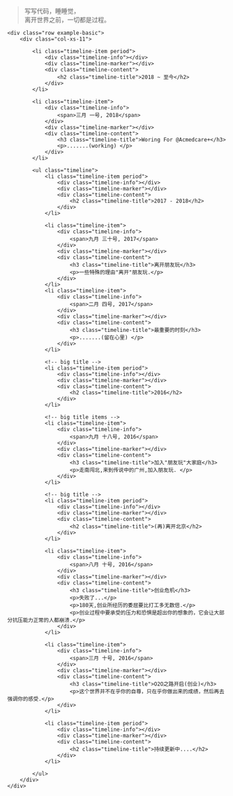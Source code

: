 > 写写代码，睡睡觉，  
> 离开世界之前，一切都是过程。



<div class="container-fluid2">

    <div class="row example-basic">
        <div class="col-xs-11">
        
            <li class="timeline-item period">
                <div class="timeline-info"></div>
                <div class="timeline-marker"></div>
                <div class="timeline-content">
                    <h2 class="timeline-title">2018 ~ 至今</h2>
                </div>
            </li>

            <li class="timeline-item">
                <div class="timeline-info">
                    <span>三月 一号, 2018</span>
                </div>
                <div class="timeline-marker"></div>
                <div class="timeline-content">
                    <h3 class="timeline-title">Woring For @Acmedcare+</h3>
                    <p>.......(working) </p>
                </div>
            </li>
        
            <ul class="timeline">
                <li class="timeline-item period">
                    <div class="timeline-info"></div>
                    <div class="timeline-marker"></div>
                    <div class="timeline-content">
                        <h2 class="timeline-title">2017 - 2018</h2>
                    </div>
                </li>
                
                <li class="timeline-item">
                    <div class="timeline-info">
                        <span>九月 三十号, 2017</span>
                    </div>
                    <div class="timeline-marker"></div>
                    <div class="timeline-content">
                        <h3 class="timeline-title">离开朋友玩</h3>
                        <p>一些特殊的理由"离开"朋友玩.</p>
                    </div>
                </li>
                <li class="timeline-item">
                    <div class="timeline-info">
                        <span>二月 四号, 2017</span>
                    </div>
                    <div class="timeline-marker"></div>
                    <div class="timeline-content">
                        <h3 class="timeline-title">最重要的时刻</h3>
                        <p>.......(留在心里) </p>
                    </div>
                </li>
                
                <!-- big title -->
                <li class="timeline-item period">
                    <div class="timeline-info"></div>
                    <div class="timeline-marker"></div>
                    <div class="timeline-content">
                        <h2 class="timeline-title">2016</h2>
                    </div>
                </li>
                
                <!-- big title items -->
                <li class="timeline-item">
                    <div class="timeline-info">
                        <span>九月 十八号, 2016</span>
                    </div>
                    <div class="timeline-marker"></div>
                    <div class="timeline-content">
                        <h3 class="timeline-title">加入"朋友玩"大家庭</h3>
                        <p>走南闯北,来到传说中的广州,加入朋友玩. </p>
                    </div>
                </li>
                
                <!-- big title -->
                <li class="timeline-item period">
                    <div class="timeline-info"></div>
                    <div class="timeline-marker"></div>
                    <div class="timeline-content">
                        <h2 class="timeline-title">(再)离开北京</h2>
                    </div>
                </li>
                
                <li class="timeline-item">
                    <div class="timeline-info">
                        <span>八月 十号, 2016</span>
                    </div>
                    <div class="timeline-marker"></div>
                    <div class="timeline-content">
                        <h3 class="timeline-title">创业危机</h3>
                        <p>失败了...</p>
                        <p>180天,创业所经历的委屈要比打工多无数倍.</p>
                        <p>创业过程中要承受的压力和恐惧是超出你的想象的，它会让大部分抗压能力正常的人都崩溃.</p>
                    </div>
                </li>
                
                <li class="timeline-item">
                    <div class="timeline-info">
                        <span>三月 十号, 2016</span>
                    </div>
                    <div class="timeline-marker"></div>
                    <div class="timeline-content">
                        <h3 class="timeline-title">O2O之路开启(创业)</h3>
                        <p>这个世界并不在乎你的自尊，只在乎你做出来的成绩，然后再去强调你的感受.</p>
                    </div>
                </li>
                
                <li class="timeline-item period">
                    <div class="timeline-info"></div>
                    <div class="timeline-marker"></div>
                    <div class="timeline-content">
                        <h2 class="timeline-title">持续更新中....</h2>
                    </div>
                </li>
                
            </ul>
        </div>
    </div>
</div>
